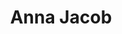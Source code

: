 ---
layout: people-layout
title: Anna Jacob
designation: Researcher
email: 
description: Anna holds a bachelor’s degree in Psychology, and is currently pursuing her master’s in Behavioural Science. She believes in the regenerative power of the arts, and has experience with creative placemaking and public art and pedagogic practices. At Fields of View, she is learning to merge the best of her left-brained researcher with her right-brained creative.
img: anna.jpg
category: team
ide: anna
permalink: /team/anna/
---